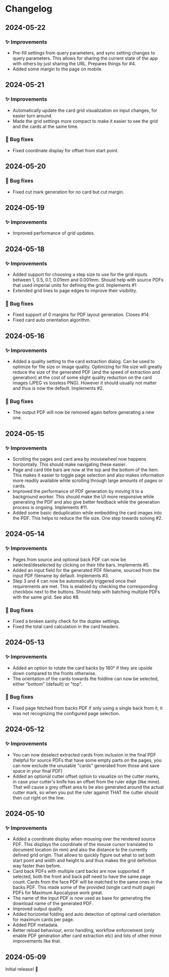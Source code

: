 # Changelog

## 2024-05-22

### ✨ Improvements

- Pre-fill settings from query parameters, and sync setting changes to query parameters. This allows for sharing the current state of the app with others by just sharing the URL. Prepares things for #4.
- Added some margin to the page on mobile.

## 2024-05-21

### ✨ Improvements

- Automatically update the card grid visualization on input changes, for easier turn around.
- Made the grid settings more compact to make it easier to see the grid and the cards at the same time.

### 🐛 Bug fixes

- Fixed coordinate display for offset from start point.

## 2024-05-20

### 🐛 Bug fixes

- Fixed cut mark generation for no card but cut margin.

## 2024-05-19

### ✨ Improvements

- Improved performance of grid updates.

## 2024-05-18

### ✨ Improvements

- Added support for choosing a step size to use for the grid inputs between 1, 0.5, 0.1, 0.01mm and 0.001mm. Should help with source PDFs that used imperial units for defining the grid. Implements #1
- Extended grid lines to page edges to improve their visibility.

### 🐛 Bug fixes

- Fixed support of 0 margins for PDF layout generation. Closes #14.
- Fixed card auto orientation algorithm.

## 2024-05-16

### ✨ Improvements

- Added a quality setting to the card extraction dialog. Can be used to optimize for file size or image quality. Optimizing for file size will greatly reduce the size of the generated PDF (and the speed of extraction and generation) at the cost of some slight quality reduction on the card images (JPEG vs lossless PNG). However it should usually not matter and thus is now the default. Implements #2.

### 🐛 Bug fixes

- The output PDF will now be removed again before generating a new one.

## 2024-05-15

### ✨ Improvements

- Scrolling the pages and card area by mousewheel now happens horizontally. This should make navigating these easier.
- Page and card title bars are now at the top and the bottom of the item. This makes it easier to toggle page selection and also makes information more readily available while scrolling through large amounts of pages or cards.
- Improved the performance of PDF generation by moving it to a background worker. This should make the UI more responsive while generating the PDF and also give better feedback while the generation process is ongoing. Implements #11.
- Added some basic deduplication while embedding the card images into the PDF. This helps to reduce the file size. One step towards solving #2.

## 2024-05-14

### ✨ Improvements

- Pages from source and optional back PDF can now be selected/deselected by clicking on their title bars. Implements #5.
- Added an input field for the generated PDF filename, sourced from the input PDF filename by default. Implements #3.
- Step 3 and 4 can now be automatically triggered once their requirements are met. This is enabled by checking the corresponding checkbox next to the buttons. Should help with batching multiple PDFs with the same grid. See also #8.

### 🐛 Bug fixes

- Fixed a broken sanity check for the duplex settings.
- Fixed the total card calculation in the card headers.

## 2024-05-13

### ✨ Improvements

- Added an option to rotate the card backs by 180° if they are upside down compared to the fronts otherwise.
- The orientation of the cards towards the foldline can now be selected, either "bottom" (default) or "top".

### 🐛 Bug fixes

- Fixed page fetched from backs PDF if only using a single back from it, it was not recognizing the configured page selection.

## 2024-05-12

### ✨ Improvements

- You can now deselect extracted cards from inclusion in the final PDF (helpful for source PDFs that have some empty parts on the pages, you can now exclude the unusable "cards" generated from those and save space in your final PDF)
- Added an optional cutter offset option to visualize on the cutter marks, in case your cutter's knife has an offset from the ruler edge (like mine). That will cause a grey offset area to be also generated around the actual cutter mark, so when you put the ruler against THAT the cutter should then cut right on the line.

## 2024-05-10

### ✨ Improvements

- Added a coordinate display when mousing over the rendered source PDF. This displays the coordinate of the mouse cursor translated to document location (in mm) and also the distance to the currently defined grid origin. That allows to quickly figure out what to set both start point and width and height to and thus makes the grid definition way faster than before.
- Card back PDFs with multiple card backs are now supported. If selected, both the front and back pdf need to have the same page count. Cards from the face PDF will be matched to the same ones in the backs PDF. This made some of the provided (single card multi page) PDFs for Maximum Apocalypse work great.
- The name of the input PDF is now used as base for generating the download name of the generated PDF.
- Improved output quality.
- Added horizontal folding and auto detection of optimal card orientation for maximum cards per page.
- Added PDF metadata.
- Better reload behaviour, error handling, workflow enforcement (only enable PDF generation after card extraction etc) and lots of other minor improvements like that.

## 2024-05-09

Initial release! 🎉
